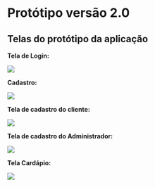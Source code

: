 # Protótipo versão 2.0 

## Telas do protótipo da aplicação

**Tela de Login:**

<img src = "img v2.0/login.png">

**Cadastro:**

<img src = "img v2.0/cadastro.png">

**Tela de cadastro do cliente:**

<img src = "img v2.0/cadastrocliente.png">

**Tela de cadastro do Administrador:**

<img src = "img v2.0/cadastroadm.png">

**Tela Cardápio:**

<img src = "img v2.0/cardapio.png">